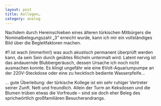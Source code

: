 ```yaml
---
layout: post
title: Kollegen…
category: analog
---
```


Nachdem durch Hereinschieben eines älteren türkischen Mitbürgers die Nominalbelegungszahl „3“ erreicht wurde, kann ich mir ein vollständiges Bild über die Begleitfaktoren machen.

\#1 ist wach (immerhin!) was auch akustisch permanent überprüft werden kann, da sein Sein durch geübtes Röcheln untermalt wird. Latent nervig ist das andauernde Blubbergeräusch, dessen Ursache ich noch nicht ausmachen konnte. Es klingt ungefähr wie eine 6Volt-Aquariumpumpe an der 220V-Steckdose oder eine zu hecktisch bediente Wasserpfeife…

… gute Überleitung: der türkische Kollege ist ein sehr ruhiger Vertreter seiner Zunft. Nett und freundlich. Allein der Turm an Keksdosen und die Blumen trüben etwas die Vorfreude – sind sie doch eher Beleg des sprichwörtlich großfamiliären Besucherandrangs.
